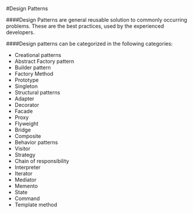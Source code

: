 #Design Patterns

####Design Patterns are general reusable solution to commonly occurring problems.
 These are the best practices, used by the experienced developers.

 ####Design patterns can be categorized in the following categories:

 * Creational patterns
  * Abstract Factory pattern
  * Builder pattern
  * Factory Method
  * Prototype
  * Singleton
 * Structural patterns
  * Adapter
  * Decorator
  * Facade
  * Proxy
  * Flyweight
  * Bridge
  * Composite
 * Behavior patterns
  * Visitor
  * Strategy
  * Chain of responsibility
  * Interpreter
  * Iterator
  * Mediator
  * Memento
  * State
  * Command
  * Template method


